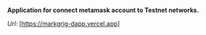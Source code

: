 **Application for connect metamask account to Testnet networks.**


*Url:* [https://markgrig-dapp.vercel.app]